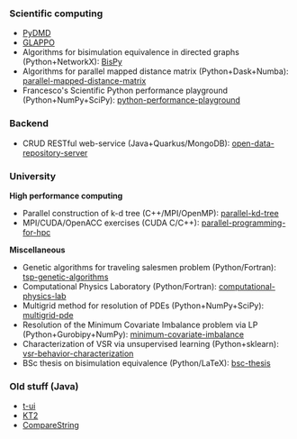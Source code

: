 ### Scientific computing

- [PyDMD](https://github.com/PyDMD/PyDMD)
- [GLAPPO](https://github.com/PyDMD/GLAPPO)
- Algorithms for bisimulation equivalence in directed graphs (Python+NetworkX): [BisPy](https://github.com/fandreuz/BisPy)
- Algorithms for parallel mapped distance matrix (Python+Dask+Numba): [parallel-mapped-distance-matrix](https://github.com/fandreuz/parallel-mapped-distance-matrix)
- Francesco's Scientific Python performance playground (Python+NumPy+SciPy): [python-performance-playground](https://github.com/fandreuz/python-performance-playground)

### Backend

- CRUD RESTful web-service (Java+Quarkus/MongoDB): [open-data-repository-server](https://github.com/fandreuz/open-data-repository-server)

### University

**High performance computing**

- Parallel construction of k-d tree (C++/MPI/OpenMP): [parallel-kd-tree](https://github.com/fandreuz/parallel-kd-tree)
- MPI/CUDA/OpenACC exercises (CUDA C/C++): [parallel-programming-for-hpc](https://github.com/fandreuz/parallel-programming-for-hpc)

**Miscellaneous**

- Genetic algorithms for traveling salesmen problem (Python/Fortran): [tsp-genetic-algorithms](https://github.com/fandreuz/tsp-genetic-algorithms)
- Computational Physics Laboratory (Python/Fortran): [computational-physics-lab](https://github.com/fandreuz/computational-physics-lab)
- Multigrid method for resolution of PDEs (Python+NumPy+SciPy): [multigrid-pde](https://github.com/fandreuz/multigrid-pde)
- Resolution of the Minimum Covariate Imbalance problem via LP (Python+Gurobipy+NumPy): [minimum-covariate-imbalance](https://github.com/fandreuz/minimum-covariate-imbalance)
- Characterization of VSR via unsupervised learning (Python+sklearn): [vsr-behavior-characterization](https://github.com/fandreuz/vsr-behavior-characterization)
- BSc thesis on bisimulation equivalence (Python/LaTeX): [bsc-thesis](https://github.com/fandreuz/bsc-thesis)

### Old stuff (Java)

- [t-ui](https://github.com/fandreuz/TUI-ConsoleLauncher)
- [KT2](https://github.com/fandreuz/KeyboardTinter2)
- [CompareString](https://github.com/fandreuz/CompareString)
